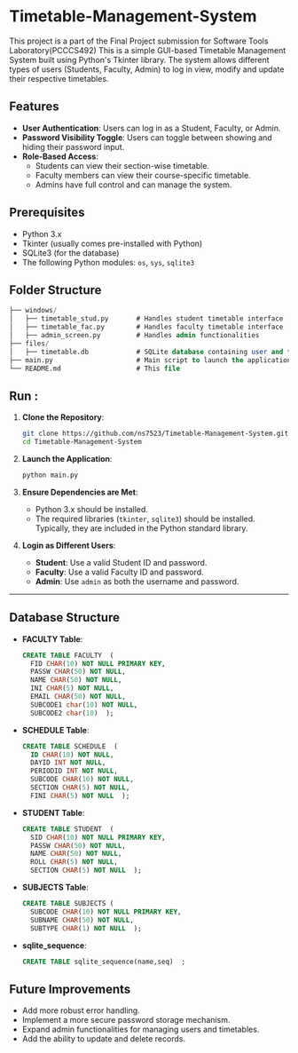 # Timetable-Management-System
This project is a part of the Final Project submission for Software Tools Laboratory(PCCCS492)
This is a simple GUI-based Timetable Management System built using Python's Tkinter library. The system allows different types of users (Students, Faculty, Admin) to log in view, modify and update  their respective timetables.

## Features
- **User Authentication**: Users can log in as a Student, Faculty, or Admin.
- **Password Visibility Toggle**: Users can toggle between showing and hiding their password input.
- **Role-Based Access**: 
  - Students can view their section-wise timetable.
  - Faculty members can view their course-specific timetable.
  - Admins have full control and can manage the system.

## Prerequisites
- Python 3.x
- Tkinter (usually comes pre-installed with Python)
- SQLite3 (for the database)
- The following Python modules: `os`, `sys`, `sqlite3`

## Folder Structure
```sql
├── windows/
│   ├── timetable_stud.py       # Handles student timetable interface
│   ├── timetable_fac.py        # Handles faculty timetable interface
│   ├── admin_screen.py         # Handles admin functionalities
├── files/
│   ├── timetable.db            # SQLite database containing user and timetable data
├── main.py                     # Main script to launch the application
└── README.md                   # This file
```

##  Run : 
1. **Clone the Repository**:
   ```bash
   git clone https://github.com/ns7523/Timetable-Management-System.git
   cd Timetable-Management-System
   ```
2. **Launch the Application**:
   ```bash
   python main.py
   ```
3. **Ensure Dependencies are Met**:
   - Python 3.x should be installed.
   - The required libraries (`tkinter`, `sqlite3`) should be installed. Typically, they are included in the Python standard library.
     
4. **Login as Different Users**:
   - **Student**: Use a valid Student ID and password.
   - **Faculty**: Use a valid Faculty ID and password.
   - **Admin**: Use `admin` as both the username and password.

---

## Database Structure
- **FACULTY Table**:
  ```sql
  CREATE TABLE FACULTY  (
    FID CHAR(10) NOT NULL PRIMARY KEY,
    PASSW CHAR(50) NOT NULL,
    NAME CHAR(50) NOT NULL,
    INI CHAR(5) NOT NULL,
    EMAIL CHAR(50) NOT NULL,
    SUBCODE1 char(10) NOT NULL,
    SUBCODE2 char(10)  );
  
- **SCHEDULE Table**:
  ```sql
  CREATE TABLE SCHEDULE  (
    ID CHAR(10) NOT NULL,
    DAYID INT NOT NULL,
    PERIODID INT NOT NULL,
    SUBCODE CHAR(10) NOT NULL,
    SECTION CHAR(5) NOT NULL,
    FINI CHAR(5) NOT NULL  );
  
- **STUDENT Table**:
  ```sql
  CREATE TABLE STUDENT  (
    SID CHAR(10) NOT NULL PRIMARY KEY,
    PASSW CHAR(50) NOT NULL,
    NAME CHAR(50) NOT NULL,
    ROLL CHAR(5) NOT NULL,
    SECTION CHAR(5) NOT NULL  );
  
- **SUBJECTS Table**:
  ```sql
  CREATE TABLE SUBJECTS (
    SUBCODE CHAR(10) NOT NULL PRIMARY KEY,
    SUBNAME CHAR(50) NOT NULL,
    SUBTYPE CHAR(1) NOT NULL  );

- **sqlite_sequence**:
  ```sql
  CREATE TABLE sqlite_sequence(name,seq)  ;

## Future Improvements
- Add more robust error handling.
- Implement a more secure password storage mechanism.
- Expand admin functionalities for managing users and timetables.
- Add the ability to update and delete records.


